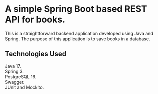 # A simple Spring Boot based REST API for books.

This is a straightforward backend application developed using Java and Spring. The purpose of this application is to save books in a database.

## Technologies Used

Java 17. \
Spring 3. \
PostgreSQL 16. \
Swagger. \
JUnit and Mockito.
